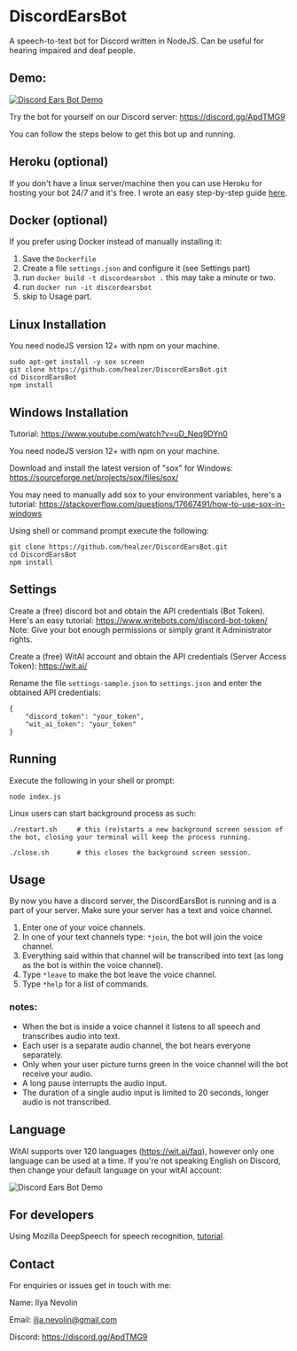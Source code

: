 # DiscordEarsBot
A speech-to-text bot for Discord written in NodeJS.
Can be useful for hearing impaired and deaf people.

## Demo:

[![Discord Ears Bot Demo](http://img.youtube.com/vi/DoT2rdLymNc/0.jpg)](http://www.youtube.com/watch?v=DoT2rdLymNc "Discord Ears Bot Demo")

Try the bot for yourself on our Discord server: https://discord.gg/ApdTMG9

You can follow the steps below to get this bot up and running.

## Heroku (optional)
If you don't have a linux server/machine then you can use Heroku for hosting your bot 24/7 and it's free.
I wrote an easy step-by-step guide [here](https://medium.com/@ilyanevolin/deploying-my-discord-bots-on-heroku-105752941706).

## Docker (optional)
If you prefer using Docker instead of manually installing it:
1. Save the `Dockerfile`
2. Create a file `settings.json` and configure it (see Settings part)
3. run `docker build -t discordearsbot .`  this may take a minute or two.
4. run `docker run -it discordearsbot`
5. skip to Usage part.

## Linux Installation
You need nodeJS version 12+ with npm on your machine.
```
sudo apt-get install -y sox screen
git clone https://github.com/healzer/DiscordEarsBot.git
cd DiscordEarsBot
npm install
```

## Windows Installation

Tutorial: https://www.youtube.com/watch?v=uD_Neq9DYn0

You need nodeJS version 12+ with npm on your machine.

Download and install the latest version of "sox" for Windows: https://sourceforge.net/projects/sox/files/sox/

You may need to manually add sox to your environment variables, here's a tutorial: https://stackoverflow.com/questions/17667491/how-to-use-sox-in-windows

Using shell or command prompt execute the following:
```
git clone https://github.com/healzer/DiscordEarsBot.git
cd DiscordEarsBot
npm install
```

## Settings
Create a (free) discord bot and obtain the API credentials (Bot Token). Here's an easy tutorial: https://www.writebots.com/discord-bot-token/ Note: Give your bot enough permissions or simply grant it Administrator rights.

Create a (free) WitAI account and obtain the API credentials (Server Access Token): https://wit.ai/

Rename the file `settings-sample.json` to `settings.json` and enter the obtained API credentials:
```
{
    "discord_token": "your_token",
    "wit_ai_token": "your_token"
}
```

## Running

Execute the following in your shell or prompt:
```
node index.js
```

Linux users can start background process as such:
```
./restart.sh     # this (re)starts a new background screen session of the bot, closing your terminal will keep the process running.

./close.sh       # this closes the background screen session.
```

## Usage

By now you have a discord server, the DiscordEarsBot is running and is a part of your server. Make sure your server has a text and voice channel.

1. Enter one of your voice channels.
2. In one of your text channels type: `*join`, the bot will join the voice channel.
3. Everything said within that channel will be transcribed into text (as long as the bot is within the voice channel).
4. Type `*leave` to make the bot leave the voice channel.
5. Type `*help` for a list of commands.

### notes:
- When the bot is inside a voice channel it listens to all speech and transcribes audio into text.
- Each user is a separate audio channel, the bot hears everyone separately.
- Only when your user picture turns green in the voice channel will the bot receive your audio.
- A long pause interrupts the audio input.
- The duration of a single audio input is limited to 20 seconds, longer audio is not transcribed.

## Language
WitAI supports over 120 languages (https://wit.ai/faq), however only one language can be used at a time.
If you're not speaking English on Discord, then change your default language on your witAI account:

![Discord Ears Bot Demo](https://i.imgur.com/G19bGYe.png)

## For developers
Using Mozilla DeepSpeech for speech recognition, [tutorial](https://medium.com/@ilyanevolin/discord-stt-bot-using-mozilla-deepspeech-e77ee28937eb).

## Contact

For enquiries or issues get in touch with me:

Name: Ilya Nevolin

Email: ilja.nevolin@gmail.com

Discord: https://discord.gg/ApdTMG9
